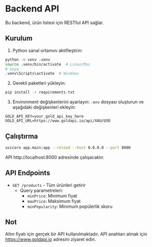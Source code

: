 # Backend API

Bu backend, ürün listesi için RESTful API sağlar.

## Kurulum

1. Python sanal ortamını aktifleştirin:
```bash
python -m venv .venv
source .venv/bin/activate  # Linux/Mac
# veya
.venv\Scripts\activate  # Windows
```

2. Gerekli paketleri yükleyin:
```bash
pip install -r requirements.txt
```

3. Environment değişkenlerini ayarlayın:
`.env` dosyası oluşturun ve aşağıdaki değişkenleri ekleyin:
```
GOLD_API_KEY=your_gold_api_key_here
GOLD_API_URL=https://www.goldapi.io/api/XAU/USD
```

## Çalıştırma

```bash
uvicorn app.main:app --reload --host 0.0.0.0 --port 8000
```

API http://localhost:8000 adresinde çalışacaktır.

## API Endpoints

- `GET /products` - Tüm ürünleri getirir
  - Query parametreleri:
    - `minPrice`: Minimum fiyat
    - `maxPrice`: Maksimum fiyat  
    - `minPopularity`: Minimum popülerlik skoru

## Not

Altın fiyatı için gerçek bir API kullanılmaktadır. API anahtarı almak için https://www.goldapi.io adresini ziyaret edin. 